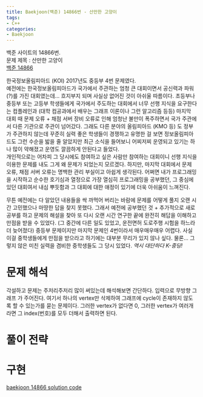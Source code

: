 ```yaml
---
title: Baekjoon(백준) 14866번 - 산만한 고양이
tags:
- C++
categories:
- Baekjoon
---
```


백준 사이트의 14866번.  
문제 제목 : 산만한 고양이  
[백준 14866](https://www.acmicpc.net/problem/14866)  
  
	
한국정보올림피아드 (KOI) 2017년도 중등부 4번 문제였다.  
예전에는 한국정보올림피아드가 국가에서 주관하는 엄청 큰 대회이면서 공신력과 파워(?)를 가진 대회였는데... 흐지부지 되며 사실상 없어진 것이 아쉬울 따름이다. 초등부나 중등부 또는 고등부 학생들에게 국가에서 주도하는 대회에서 너무 선행 지식을 요구한다는 컴플레인과 (대학 컴공과에서 배우는 그래프 이론이나 그런 알고리즘 등등) 마지막 대회 때 문제 오류 + 채점 서버 장비 오류로 인해 엄청난 불만이 폭주하면서 국가 주관에서 다른 기관으로 주관이 넘어갔다. 그래도 다른 분야의 올림피아드 (KMO 등) 도 정부가 주관하지 않는데 꾸준히 실력 좋은 학생들이 경쟁하고 유명한 걸 보면 정보올림피아드도 그런 수순을 밟을 줄 알았지만 최근 소식을 들어보니 어찌저찌 운영되고 있기는 하나 많이 약해졌고 운영도 깔끔하게 안된다고 들었다.  
개인적으로는 어차피 그 당시에도 참여하고 싶은 사람만 참여하는 대회이니 선행 지식을 이용한 문제를 내도 그게 왜 문제가 되었는지 모르겠다. 하지만, 마지막 대회에서 문제 오류, 채점 서버 오류는 명백한 관리 부실이고 아쉽게 생각된다. 어쩌면 내가 프로그래밍을 시작하고 순수한 호기심과 열정으로 가장 열심히 프로그래밍을 공부했던, 그 중심에 있던 대회여서 내심 뿌듯함과 그 대회에 대한 애정이 있기에 더욱 아쉬움이 느껴진다.  

무튼 예전에는 다 알았던 내용들을 싹 까먹어 버리는 바람에 문제를 어떻게 풀지 오랜 시간 고민했으나 마땅한 답을 찾지 못했다. 그래서 예전에 공부했던 것 + 추가적으로 새로 공부를 하고 문제의 해설을 찾아 또 다시 오랜 시간 연구한 끝에 완전히 해답을 이해하고 만점을 받을 수 있었다. (그 중간에 다른 일도 있었고, 운전면허 도로주행 시험을 하느라 더 늦어졌다) 중등부 문제이지만 마지막 문제인 4번이라서 매우매우매우 어렵다. 사실 이걸 중학생들에게 만점을 받으라고 하기에는 대부분 무리가 있지 않나 싶다. 물론... 그렇지 않은 미친 실력을 겸비한 중학생들도 그 당시 있었다. *역시 대단하다 K-중딩!*
# 문제 해석
각설하고 문제는 주저리주저리 많이 써있는데 해석해보면 간단하다. 입력으로 무방향 그래프 가 주어진다. 여기서 하나의 vertex만 삭제하여 그래프에 cycle이 존재하지 않도록 할 수 있는가를 묻는 문제이다. 그러한 vertex가 없다면 0, 그러한 vertex가 여러개라면 그 index(번호)를 모두 더해서 출력하면 된다.
# 풀이 전략 

# 구현


[baekjoon 14866 solution code](https://github.com/dhkwon03/programming_problem_practice/blob/27d5255efefaf0d2b9981b33f87bf8becf0b8bdf/c_problems/baekjoon/14866/main.cpp)
